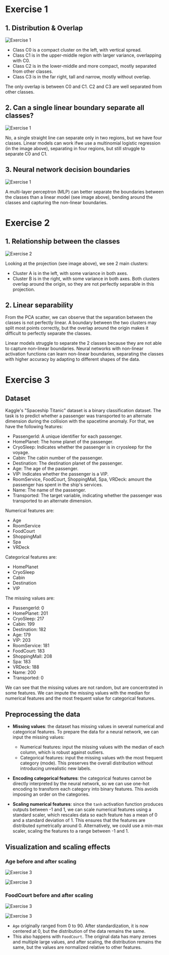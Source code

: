 # Exercise 1

## 1. Distribution & Overlap

![Exercise 1](images/exercise1.png)

- Class C0 is a compact cluster on the left, with vertical spread. 
- Class C1 is in the upper-middle region with larger variance, overlapping with C0.
- Class C2 is in the lower-middle and more compact, mostly separated from other classes.
- Class C3 is in the far right, tall and narrow, mostly without overlap. 

The only overlap is between C0 and C1. C2 and C3 are well separated from other classes. 

## 2. Can a single linear boundary separate all classes?

![Exercise 1](images/ex1_linear_regions.png)

No, a single straight line can separate only in two regions, but we have four classes. Linear models can work ifwe use a multinomial logistic regression (in the image above), separating in four regions, but still struggle to separate C0 and C1. 

## 3. Neural network decision boundaries

![Exercise 1](images/ex1_mlp_regions.png)

A multi-layer perceptron (MLP) can better separate the boundaries between the classes than a linear model (see image above), bending around the classes and capturing the non-linear boundaries. 

# Exercise 2

## 1. Relationship between the classes

![Exercise 2](images/ex2_pca_scatter.png)

Looking at the projection (see image above), we see 2 main clusters: 
- Cluster A is in the left, with some variance in both axes. 
- Cluster B is in the right, with some variance in both axes. 
Both clusters overlap around the origin, so they are not perfectly separable in this projection. 

## 2. Linear separability

From the PCA scatter, we can observe that the separation between the classes is not perfectly linear. A boundary between the two clusters may split most points correctly, but the overlap around the origin makes it difficult to perfectly separate the classes.

Linear models struggle to separate the 2 classes because they are not able to capture non-linear boundaries. Neural networks with non-linear activation functions can learn non-linear boundaries, separating the classes with higher accuracy by adapting to different shapes of the data. 

# Exercise 3

## Dataset

Kaggle's "Spaceship Titanic" dataset is a binary classification dataset. The task is to predict whether a passenger was transported to an alternate dimension during the collision with the spacetime anomaly. For that, we have the following features:
- PassengerId: A unique identifier for each passenger.
- HomePlanet: The home planet of the passenger.
- CryoSleep: Indicates whether the passenger is in cryosleep for the voyage.
- Cabin: The cabin number of the passenger.
- Destination: The destination planet of the passenger.
- Age: The age of the passenger.
- VIP: Indicates whether the passenger is a VIP.
- RoomService, FoodCourt, ShoppingMall, Spa, VRDeck: amount the passenger has spent in the ship's services.
- Name: The name of the passenger.
- Transported: The target variable, indicating whether the passenger was transported to an alternate dimension.

Numerical features are: 
- Age
- RoomService
- FoodCourt
- ShoppingMall
- Spa
- VRDeck

Categorical features are:
- HomePlanet
- CryoSleep
- Cabin
- Destination
- VIP

The missing values are:
- PassengerId: 0
- HomePlanet: 201
- CryoSleep: 217
- Cabin: 199
- Destination: 182
- Age: 179
- VIP: 203
- RoomService: 181
- FoodCourt: 183
- ShoppingMall: 208
- Spa: 183
- VRDeck: 188
- Name: 200
- Transported: 0

We can see that the missing values are not random, but are concentrated in some features. We can impute the missing values with the median for numerical features and the most frequent value for categorical features.

## Preprocessing the data

- **Missing values**: the dataset has missing values in several numerical and categorical features. To prepare the data for a neural network, we can input the missing values:
    - Numerical features: input the missing values with the median of each column, which is robust against outliers. 
    - Categorical features: input the missing values wth the most frequent category (mode). This preserves the overall distribution without introducing unrealistic new labels. 

- **Encoding categorical features**: the categorical features cannot be directly interpreted by the neural network, so we can use one-hot encoding to transform each category into binary features. This avoids imposing an order on the categories. 

- **Scaling numerical features**: since the `tanh` activation function produces outputs between -1 and 1, we can scale numerical features using a standard scaler, which rescales data so each feature has a mean of 0 and a standard deviation of 1. This ensures that the features are distributed symetrically around 0. Alternatively, we could use a min-max scaler, scaling the features to a range between -1 and 1. 

## Visualization and scaling effects

### Age before and after scaling
![Exercise 3](images/Age_before_scaling.png)

![Exercise 3](images/Age_after_scaling.png)

### FoodCourt before and after scaling
![Exercise 3](images/FoodCourt_before_scaling.png)

![Exercise 3](images/FoodCourt_after_scaling.png)

- `Age` originally ranged from 0 to 90. After standardization, it is now centered at 0, but the distribution of the data remains the same. 
- This also happens with `FoodCourt`. The original data has many zeroes and multiple large values, and after scaling, the distribution remains the same, but the values are normalized relative to other features. 
